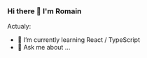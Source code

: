 ### Hi there 👋 I'm Romain

Actualy:

- 🌱 I’m currently learning React / TypeScript
- 💬 Ask me about ...





            
          
          

 

